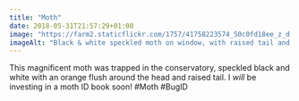 ```yaml
---
title: "Moth"
date: 2018-05-31T21:57:29+01:00
image: "https://farm2.staticflickr.com/1757/41758223574_50c0fd18ee_z_d.jpg"
imageAlt: "Black & white speckled moth on window, with raised tail and orange flush"
---
```


This magnificent moth was trapped in the conservatory, speckled black and white with an orange flush around the head and raised tail. I _will_ be investing in a moth ID book soon! #Moth #BugID
